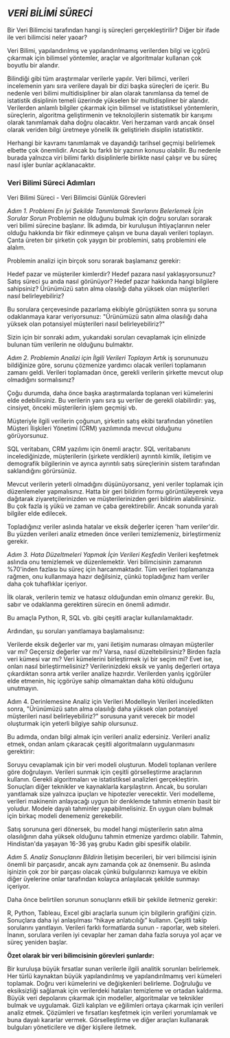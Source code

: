 


## *VERİ BİLİMİ SÜRECİ*


Bir Veri Bilimcisi tarafından hangi iş süreçleri gerçekleştirilir? Diğer bir ifade ile veri bilimcisi neler yaoar? 

Veri Bilimi, yapılandırılmış ve yapılandırılmamış verilerden bilgi ve içgörü çıkarmak için bilimsel yöntemler, araçlar ve algoritmalar kullanan çok boyutlu bir alandır.

Bilindiği gibi tüm araştırmalar verilerle yapılır. Veri bilimci, verileri incelemenin yanı sıra verilere dayalı bir dizi başka süreçleri de içerir. Bu nedenle veri bilimi multidisipliner bir alan olarak tanımlansa da temel de istatistik disiplinin temeli üzerinde yükselen bir multidispliner bir alandır. Verilerden anlamlı bilgiler çıkarmak için bilimsel ve istatistiksel yöntemlerin, süreçlerin, algoritma geliştirmenin ve teknolojilerin sistematik bir karışımı olarak tanımlamak daha doğru olacaktır. Veri herzaman vardı ancak önsel olarak veriden bilgi üretmeye yönelik ilk geliştirieln disiplin istatistiktir. 

Herhangi bir kavramı tanımlamak ve dayandığı tarihsel geçmişi belirlemek elbette çok önemlidir. Ancak bu farklı bir yazının konusu olabilir. Bu nedenle burada yalnızca viri bilimi farklı disiplinlerle birlikte nasıl çalışır ve bu süreç nasıl işler bunlar açıklanacaktır. 



### Veri Bilimi Süreci Adımları ###


 Veri Bilimi Süreci - Veri Bilimcisi Günlük Görevleri

*Adım 1. Problemi En iyi Şekilde Tanımlamak Sınırlarını Belerlemek İçin Sorular Sorun*
Problemin ne olduğunu bulmak için doğru soruları sorarak veri bilimi sürecine başlanır. İlk adımda, bir kuruluşun ihtiyaçlarının neler olduğu hakkında bir fikir edinmeye çalışın ve buna dayalı verileri toplayın.  
Çanta üreten bir şirketin çok yaygın bir problemini, satış problemini ele alalım.

Problemin analizi için birçok soru sorarak başlamanız gerekir:

Hedef pazar ve müşteriler kimlerdir?
Hedef pazara nasıl yaklaşıyorsunuz?
Satış süreci şu anda nasıl görünüyor?
Hedef pazar hakkında hangi bilgilere sahipsiniz?
Ürünümüzü satın alma olasılığı daha yüksek olan müşterileri nasıl belirleyebiliriz?

Bu sorulara çerçevesinde pazarlama ekibiyle görüştükten sonra şu soruna odaklanmaya karar veriyorsunuz: "Ürünümüzü satın alma olasılığı daha yüksek olan potansiyel müşterileri nasıl belirleyebiliriz?"

Sizin için bir sonraki adım, yukarıdaki soruları cevaplamak için elinizde bulunan tüm verilerin ne olduğunu bulmaktır.

*Adım 2. Problemin Analizi için İlgili Verileri Toplayın*
Artık iş sorununuzu bildiğinize göre, sorunu çözmenize yardımcı olacak verileri toplamanın zamanı geldi. Verileri toplamadan önce, gerekli verilerin şirkette mevcut olup olmadığını sormalısınız?

Çoğu durumda, daha önce başka araştırmalarda toplanan veri kümelerini elde edebilirsiniz. Bu verilerin yanı sıra şu veriler de gerekli olabilirdir: yaş, cinsiyet, önceki müşterilerin işlem geçmişi vb.

Müşteriyle ilgili verilerin çoğunun, şirketin satış ekibi tarafından yönetilen Müşteri İlişkileri Yönetimi (CRM) yazılımında mevcut olduğunu görüyorsunuz.

SQL veritabanı, CRM yazılımı için önemli araçtır. SQL veritabanını incelediğinizde, müşterilerin (şirkete verdikleri) ayrıntılı kimlik, iletişim ve demografik bilgilerinin ve ayrıca ayrıntılı satış süreçlerinin sistem tarafından saklandığını görürsünüz.

Mevcut verilerin yeterli olmadığını düşünüyorsanız, yeni veriler toplamak için düzenlemeler yapmalısınız. Hatta bir geri bildirim formu görüntüleyerek veya dağıtarak ziyaretçilerinizden ve müşterilerinizden geri bildirim alabilirsiniz. Bu çok fazla iş yükü ve zaman ve çaba gerektirebilir. Ancak sonunda yaralı bilgiler elde edilecek.

Topladığınız veriler aslında hatalar ve eksik değerler içeren 'ham veriler'dir. Bu yüzden verileri analiz etmeden önce verileri temizlemeniz, birleştirmeniz gerekir.



*Adım 3. Hata Düzeltmeleri Yapmak İçin Verileri Keşfedin*
Verileri keşfetmek aslında onu temizlemek ve düzenlemektir. Veri bilimcisinin zamanının %70'inden fazlası bu süreç için harcanmaktadır. Tüm verileri toplamanıza rağmen, onu kullanmaya hazır değilsiniz, çünkü topladığınız ham veriler daha çok tuhaflıklar içeriyor.

İlk olarak, verilerin temiz ve hatasız olduğundan emin olmanız gerekir. Bu, sabır ve odaklanma gerektiren sürecin en önemli adımıdır.

Bu amaçla Python, R, SQL vb. gibi çeşitli araçlar kullanılamaktadır.

Ardından, şu soruları yanıtlamaya başlamalısınız:

Verilerde eksik değerler var mı, yani iletişim numarası olmayan müşteriler var mı?
Geçersiz değerler var mı? Varsa, nasıl düzeltebilirsiniz?
Birden fazla veri kümesi var mı? Veri kümelerini birleştirmek iyi bir seçim mi? Evet ise, onları nasıl birleştirmelisiniz?
Verilerinizdeki eksik ve yanlış değerleri ortaya çıkardıktan sonra artık veriler analize hazırdır. Verilerden yanlış içgörüler elde etmenin, hiç içgörüye sahip olmamaktan daha kötü olduğunu unutmayın.



Adım 4. Derinlemesine Analiz için Verileri Modelleyin
Verileri inceledikten sonra, "Ürünümüzü satın alma olasılığı daha yüksek olan potansiyel müşterileri nasıl belirleyebiliriz?" sorusuna yanıt verecek bir model oluşturmak için yeterli bilgiye sahip olursunuz.

Bu adımda, ondan bilgi almak için verileri analiz edersiniz. Verileri analiz etmek, ondan anlam çıkaracak çeşitli algoritmaların uygulanmasını gerektirir:

Soruyu cevaplamak için bir veri modeli oluşturun.
Modeli toplanan verilere göre doğrulayın.
Verileri sunmak için çeşitli görselleştirme araçlarının kullanın.
Gerekli algoritmaları ve istatistiksel analizleri gerçekleştirin.
Sonuçları diğer teknikler ve kaynaklarla karşılaştırın.
Ancak, bu soruları yanıtlamak size yalnızca ipuçları ve hipotezler verecektir. Veri modelleme, verileri makinenin anlayacağı uygun bir denklemde tahmin etmenin basit bir yoludur. Modele dayalı tahminler yapabilmelisiniz. En uygun olanı bulmak için birkaç modeli denemeniz gerekebilir.

Satış sorununa geri dönersek, bu model hangi müşterilerin satın alma olasılığının daha yüksek olduğunu tahmin etmenize yardımcı olabilir. Tahmin, Hindistan'da yaşayan 16-36 yaş grubu Kadın gibi spesifik olabilir.

*Adım 5. Analiz Sonuçlarını Bildirin*
İletişim becerileri, bir veri bilimcisi işinin önemli bir parçasıdır, ancak aynı zamanda çok az önemsenir. Bu aslında işinizin çok zor bir parçası olacak çünkü bulgularınızı kamuya ve ekibin diğer üyelerine onlar tarafından kolayca anlaşılacak şekilde sunmayı içeriyor.

Daha önce belirtilen sorunun sonuçlarını etkili bir şekilde iletmeniz gerekir:

R, Python, Tableau, Excel gibi araçlarla sunum için bilgilerin grafiğini çizin.
Sonuçlara daha iyi anlaşılması “hikaye anlatıcılığı” kullanın.
Çeşitli takip sorularını yanıtlayın.
Verileri farklı formatlarda sunun - raporlar, web siteleri.
İnanın, sorulara verilen iyi cevaplar her zaman daha fazla soruya yol açar ve süreç yeniden başlar.


**Özet olarak bir veri bilimcisinin görevleri şunlardır:** 

Bir kuruluşa büyük fırsatlar sunan verilerle ilgili analitik sorunları belirlemek.
Her türlü kaynaktan büyük yapılandırılmış ve yapılandırılmamış veri kümeleri toplamak.
Doğru veri kümelerini ve değişkenleri belirleme.
Doğruluğu ve eksiksizliği sağlamak için verilerdeki hataları temizleme ve ortadan kaldırma.
Büyük veri depolarını çıkarmak için modeller, algoritmalar ve teknikler bulmak ve uygulamak.
Gizli kalıpları ve eğilimleri ortaya çıkarmak için verileri analiz etmek.
Çözümleri ve fırsatları keşfetmek için verileri yorumlamak ve buna dayalı kararlar vermek.
Görselleştirme ve diğer araçları kullanarak bulguları yöneticilere ve diğer kişilere iletmek.
